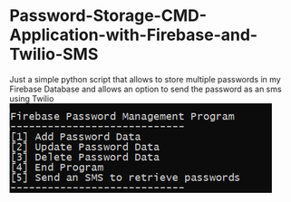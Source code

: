 # Password-Storage-CMD-Application-with-Firebase-and-Twilio-SMS
Just a simple python script that allows to store multiple passwords in my Firebase Database and allows an option to send the password as an sms using Twilio
![Capture](https://github.com/kielquitain/Password-Storage-CMD-Application-with-Firebase-and-Twilio-SMS/blob/master/New%20folder/Capture.PNG)
